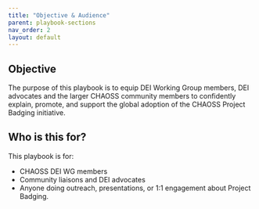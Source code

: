 ```yaml
---
title: "Objective & Audience"
parent: playbook-sections
nav_order: 2
layout: default
---
```


## Objective
The purpose of this playbook is to equip DEI Working Group members, DEI advocates and the larger CHAOSS community members to confidently explain, promote, and support the global adoption of the CHAOSS Project Badging initiative.

## Who is this for?
This playbook is for:  
- CHAOSS DEI WG members  
- Community liaisons and DEI advocates  
- Anyone doing outreach, presentations, or 1:1 engagement about Project Badging.
